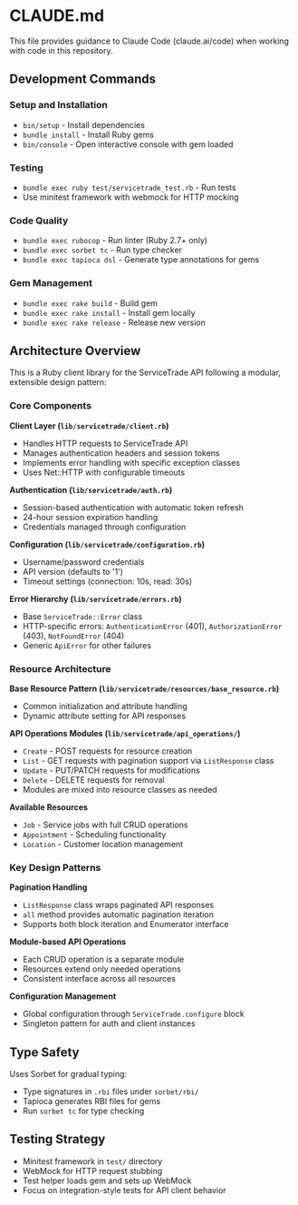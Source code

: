 # CLAUDE.md

This file provides guidance to Claude Code (claude.ai/code) when working with code in this repository.

## Development Commands

### Setup and Installation
- `bin/setup` - Install dependencies
- `bundle install` - Install Ruby gems
- `bin/console` - Open interactive console with gem loaded

### Testing
- `bundle exec ruby test/servicetrade_test.rb` - Run tests
- Use minitest framework with webmock for HTTP mocking

### Code Quality
- `bundle exec rubocop` - Run linter (Ruby 2.7+ only)
- `bundle exec sorbet tc` - Run type checker
- `bundle exec tapioca dsl` - Generate type annotations for gems

### Gem Management
- `bundle exec rake build` - Build gem
- `bundle exec rake install` - Install gem locally
- `bundle exec rake release` - Release new version

## Architecture Overview

This is a Ruby client library for the ServiceTrade API following a modular, extensible design pattern:

### Core Components

**Client Layer (`lib/servicetrade/client.rb`)**
- Handles HTTP requests to ServiceTrade API
- Manages authentication headers and session tokens
- Implements error handling with specific exception classes
- Uses Net::HTTP with configurable timeouts

**Authentication (`lib/servicetrade/auth.rb`)**
- Session-based authentication with automatic token refresh
- 24-hour session expiration handling
- Credentials managed through configuration

**Configuration (`lib/servicetrade/configuration.rb`)**
- Username/password credentials
- API version (defaults to '1')
- Timeout settings (connection: 10s, read: 30s)

**Error Hierarchy (`lib/servicetrade/errors.rb`)**
- Base `ServiceTrade::Error` class
- HTTP-specific errors: `AuthenticationError` (401), `AuthorizationError` (403), `NotFoundError` (404)
- Generic `ApiError` for other failures

### Resource Architecture

**Base Resource Pattern (`lib/servicetrade/resources/base_resource.rb`)**
- Common initialization and attribute handling
- Dynamic attribute setting for API responses

**API Operations Modules (`lib/servicetrade/api_operations/`)**
- `Create` - POST requests for resource creation
- `List` - GET requests with pagination support via `ListResponse` class
- `Update` - PUT/PATCH requests for modifications
- `Delete` - DELETE requests for removal
- Modules are mixed into resource classes as needed

**Available Resources**
- `Job` - Service jobs with full CRUD operations
- `Appointment` - Scheduling functionality  
- `Location` - Customer location management

### Key Design Patterns

**Pagination Handling**
- `ListResponse` class wraps paginated API responses
- `all` method provides automatic pagination iteration
- Supports both block iteration and Enumerator interface

**Module-based API Operations**
- Each CRUD operation is a separate module
- Resources extend only needed operations
- Consistent interface across all resources

**Configuration Management**
- Global configuration through `ServiceTrade.configure` block
- Singleton pattern for auth and client instances

## Type Safety

Uses Sorbet for gradual typing:
- Type signatures in `.rbi` files under `sorbet/rbi/`
- Tapioca generates RBI files for gems
- Run `sorbet tc` for type checking

## Testing Strategy

- Minitest framework in `test/` directory
- WebMock for HTTP request stubbing
- Test helper loads gem and sets up WebMock
- Focus on integration-style tests for API client behavior